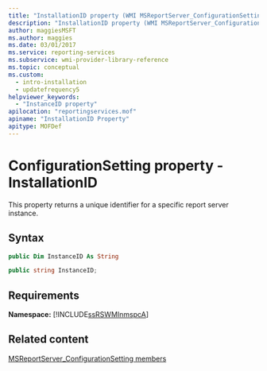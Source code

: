 ```yaml
---
title: "InstallationID property (WMI MSReportServer_ConfigurationSetting)"
description: "InstallationID property (WMI MSReportServer_ConfigurationSetting)"
author: maggiesMSFT
ms.author: maggies
ms.date: 03/01/2017
ms.service: reporting-services
ms.subservice: wmi-provider-library-reference
ms.topic: conceptual
ms.custom:
  - intro-installation
  - updatefrequency5
helpviewer_keywords:
  - "InstanceID property"
apilocation: "reportingservices.mof"
apiname: "InstallationID Property"
apitype: MOFDef
---
```

# ConfigurationSetting property - InstallationID
  This property returns a unique identifier for a specific report server instance.  
  
## Syntax  
  
```vb  
public Dim InstanceID As String  
```  
  
```csharp  
public string InstanceID;  
```  
  
## Requirements  
 **Namespace:** [!INCLUDE[ssRSWMInmspcA](../../includes/ssrswminmspca-md.md)]  
  
## Related content 
 [MSReportServer_ConfigurationSetting members](../../reporting-services/wmi-provider-library-reference/msreportserver-configurationsetting-members.md)  
  
  
